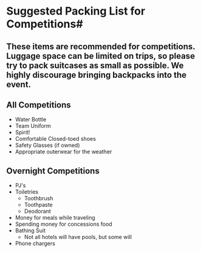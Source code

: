 #  Suggested Packing List for Competitions# 
These items are recommended for competitions. Luggage space can be limited on trips, so please try to pack suitcases as small as possible. We highly discourage bringing backpacks into the event.
----
##  All Competitions ## 
  - Water Bottle
  - Team Uniform 
  - Spirit!
  - Comfortable Closed-toed shoes
  - Safety Glasses (if owned)
  - Appropriate outerwear for the weather

##  Overnight Competitions ## 
  - PJ's
  - Toiletries 
    - Toothbrush
    - Toothpaste
    - Deodorant 
  - Money for meals while traveling
  - Spending money for concessions food
  - Bathing Suit
    - Not all hotels will have pools, but some will
  - Phone chargers

